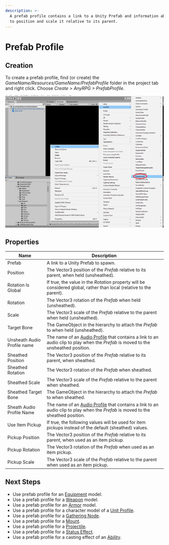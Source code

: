 ```yaml
---
description: >-
  A prefab profile contains a link to a Unity Prefab and information about how
  to position and scale it relative to its parent.
---
```


# Prefab Profile

## Creation

To create a prefab profile, find (or create) the _GameName/Resources/GameName/PrefabProfile_ folder in the project tab and right click.  Choose _Create > AnyRPG > PrefabProfile_.

![](../.gitbook/assets/image.png)

## Properties

| Name                        | Description                                                                                                                                           |
| --------------------------- | ----------------------------------------------------------------------------------------------------------------------------------------------------- |
| Prefab                      | A link to a Unity Prefab to spawn.                                                                                                                    |
| Position                    | The Vector3 position of the _Prefab_ relative to its parent, when held (unsheathed).                                                                  |
| Rotation Is Global          | If true, the value in the _Rotation_ property will be considered global, rather than local (relative to the parent).                                  |
| Rotation                    | The Vector3 rotation of the _Prefab_ when held (unsheathed).                                                                                          |
| Scale                       | The Vector3 scale of the _Prefab_ relative to the parent when held (unsheathed).                                                                      |
| Target Bone                 | The GameObject in the hierarchy to attach the _Prefab_ to when held (unsheathed).                                                                     |
| Unsheath Audio Profile name | The name of an [Audio Profile](audio-profile.md) that contains a link to an audio clip to play when the _Prefab_ is moved to the unsheathed position. |
| Sheathed Position           | The Vector3 position of the _Prefab_ relative to its parent, when sheathed.                                                                           |
| Sheathed Rotation           | The Vector3 rotation of the _Prefab_ when sheathed.                                                                                                   |
| Sheathed Scale              | The Vector3 scale of the _Prefab_ relative to the parent when sheathed.                                                                               |
| Sheathed Target Bone        | The GameObject in the hierarchy to attach the _Prefab_ to when sheathed.                                                                              |
| Sheath Audio Profile Name   | The name of an [Audio Profile](audio-profile.md) that contains a link to an audio clip to play when the _Prefab_ is moved to the sheathed position.   |
| Use Item Pickup             | If true, the following values will be used for item pickups instead of the default (sheathed) values.                                                 |
| Pickup Position             | The Vector3 position of the _Prefab_ relative to its parent, when used as an item pickup.                                                             |
| Pickup Rotation             | The Vector3 rotation of the _Prefab_ when used as an item pickup.                                                                                     |
| Pickup Scale                | The Vector3 scale of the _Prefab_ relative to the parent when used as an item pickup.                                                                 |

## Next Steps

* Use prefab profile for an [Equipment](items/equipment.md) model.
* Use a prefab profile for a [Weapon](items/weapon.md) model.
* Use a prefab profile for an [Armor](items/armor.md) model.
* Use a prefab profile for a character model of a [Unit Profile](unit-profile.md).
* Use a prefab profile for a [Gathering Node](interactable-option-configurations/gathering-node-config.md).
* Use a prefab profile for a [Mount](ability-effects/mount-effect.md).
* Use a prefab profile for a [Projectile](ability-effects/projectile-effect.md).
* Use a prefab profile for a [Status Effect](ability-effects/status-effect.md).
* Use a prefab profile for a casting effect of an [Ability](abilities/).
